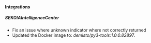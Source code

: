
#### Integrations

##### SEKOIAIntelligenceCenter

- Fix an issue where unknown indicator where not correctly returned
- Updated the Docker image to: *demisto/py3-tools:1.0.0.82897*.
